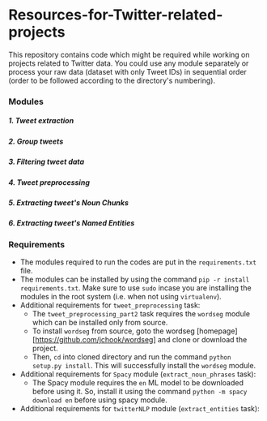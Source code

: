 # Resources-for-Twitter-related-projects
This repository contains code which might be required while working on projects related to Twitter data. You could use any module separately or process your raw data (dataset with only Tweet IDs) in sequential order (order to be followed according to the directory's numbering).

### Modules
##### 1. Tweet extraction
##### 2. Group tweets
##### 3. Filtering tweet data
##### 4. Tweet preprocessing
##### 5. Extracting tweet's Noun Chunks
##### 6. Extracting tweet's Named Entities

### Requirements
* The modules required to run the codes are put in the `requirements.txt` file.
* The modules can be installed by using the command `pip -r install requirements.txt`. Make sure to use `sudo` incase you are installing the modules in the root system (i.e. when not using `virtualenv`).
* Additional requirements for `tweet_preprocessing` task:
	* The `tweet_preprocessing_part2` task requires the `wordseg` module which can be installed only from source.
	* To install `wordseg` from source, goto the wordseg [homepage][https://github.com/jchook/wordseg] and clone or download the project.
	* Then, `cd` into cloned directory and run the command `python setup.py install`. This will successfully install the `wordseg` module.
* Additional requirements for `Spacy` module (`extract_noun_phrases` task):
	* The Spacy module requires the `en` ML model to be downloaded before using it. So, install it using the command `python -m spacy download en` before using spacy module.
* Additional requirements for `twitterNLP` module (`extract_entities` task):
